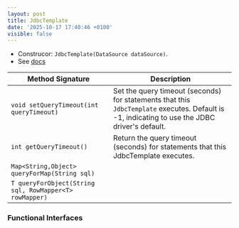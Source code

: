 ```yaml
---
layout: post
title: JdbcTemplate
date: '2025-10-17 17:40:46 +0100'
visible: false
---
```


- Construcor: `JdbcTemplate(DataSource dataSource)`.
- See [docs](https://docs.spring.io/spring-framework/docs/current/javadoc-api/org/springframework/jdbc/core/JdbcTemplate.html)

| Method Signature | Description |
|------------------|-------------|
|`void setQueryTimeout(int queryTimeout)` | Set the query timeout (seconds) for statements that this `JdbcTemplate` executes. Default is -1, indicating to use the JDBC driver's default.|
|`int getQueryTimeout()` | Return the query timeout (seconds) for statements that this JdbcTemplate executes. |
| `Map<String,Object> queryForMap(String sql)` | |
| `T queryForObject(String sql, RowMapper<T> rowMapper)` | |

### Functional Interfaces
